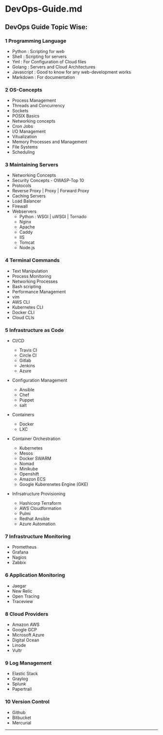 # DevOps-Guide.md

## DevOps Guide Topic Wise:

### 1 Programming Language 

- Python : Scripting for web 
- Shell  : Scripting for servers 
- Yml    : For Configuration of Cloud files
- Golang : Servers and Cloud Architectures
- Javascript : Good to know for any web-development works
-  Markdown : For documentation 


### 2 OS-Concepts

- Process Management
- Threads and Concurrency
- Sockets
- POSIX Basics
- Networking concepts
- Cron Jobs
- I/O Management
- Vitualization
- Memory Processes and Management
- File Systems
- Scheduling

### 3 Maintaining Servers
- Networking Concepts
- Security Concepts - OWASP-Top 10
- Protocols
- Reverse Proxy | Proxy | Forward Proxy
- Caching Servers
- Load Balancer
- Firewall
- Webservers
  - Python : WSGI | uWSGI | Tornado
  - Nginx
  - Apache
  - Caddy
  - IIS
  - Tomcat
  - Node.js


### 4 Terminal Commands

- Text Manipulation
- Process Monitoring
- Networking Processes
- Bash scripting
- Performance Management
- vim
- AWS CLI
- Kubernetes CLI
- Docker CLI
- Cloud CLIs

### 5 Infrastructure as Code

- CI/CD
  - Travis CI
  - Circle CI
  - Gitlab
  - Jenkins
  - Azure 

- Configuration Management
    - Ansible
    - Chef
    - Puppet
    - salt

- Containers
  - Docker
  - LXC

- Container Orchestration
  - Kubernetes
  - Mesos
  - Docker SWARM
  - Nomad
  - Minikube
  - Openshift
  - Amazon ECS
  - Google Kuberenetes Engine (GKE)

- Infrsatructure Provisioning
  - Hashicorp Terraform
  - AWS Cloudformation
  - Pulmi
  - Redhat Ansible
  - Azure Automation

### 7 Infrastructure Monitoring

- Prometheus
- Grafana
- Nagios
- Zabbix

### 6 Application Monitoring

- Jaegar 
- New Relic 
- Open Tracing
- Traceview

### 8 Cloud Providers

- Amazon AWS
- Google GCP
- Microsoft Azure
- Digital Ocean
- Linode
- Vultr

### 9 Log Management

- Elastic Stack
- Graylog
- Splunk
- Papertrail

### 10 Version Control

- Github
- Bitbucket
- Mercurial 

***************
